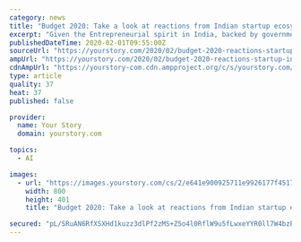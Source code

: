 ```yaml
---
category: news
title: "Budget 2020: Take a look at reactions from Indian startup ecosystem stakeholders"
excerpt: "Given the Entrepreneurial spirit in India, backed by governments support, the startup ecosystem across sectors especially Agriculture & Health care will generate lot of employment opportunities.\" Recognition of AI & ML as cutting edge streams, proposal to have full-fledged online degree programmes showcases the vision to position India as a ..."
publishedDateTime: 2020-02-01T09:55:00Z
sourceUrl: "https://yourstory.com/2020/02/budget-2020-reactions-startup-investors-entrepreneurs"
ampUrl: "https://yourstory.com/2020/02/budget-2020-reactions-startup-investors-entrepreneurs/amp"
cdnAmpUrl: "https://yourstory-com.cdn.ampproject.org/c/s/yourstory.com/2020/02/budget-2020-reactions-startup-investors-entrepreneurs/amp"
type: article
quality: 37
heat: 37
published: false

provider:
  name: Your Story
  domain: yourstory.com

topics:
  - AI

images:
  - url: "https://images.yourstory.com/cs/2/e641e900925711e9926177f451727da9/04070dfd-3b98-4778-800d-0c75b060e146-1580541897386.jfif?fm=png&auto=format"
    width: 800
    height: 401
    title: "Budget 2020: Take a look at reactions from Indian startup ecosystem stakeholders"

secured: "pL/SRuAN6RfXSXHd1kuzz3dlPf2zMS+Z5o4l0RflW9u5fLwxeYYR0ll7W4bzPkTPUfm0P9EeXbNVeHYNZXm4SsX7rW++4vOSZ2GL1tCgW9cpPPcztkfG9dfNVg0TzmaRGNNTc80IJoBl/V63ANVKEMcz0UeMAvvHRj0STBQuJXDR7SlhMGVQq24tyskbnm+wwWZH3AEkrSx+f00OX9VBJcHokcIHeckG0YoC860iMVw4ZUjwYfJZqMgO2Zs3B2m2GZOd+V7qNufK7GIda0qiiki7fUajUIQIi32NonkBV/8SBsw+VfjlsN9I4HgSU183;8whlHd4Lr2n55PbOPjuk6w=="
---
```


